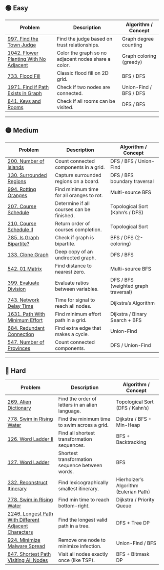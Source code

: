 ## 🟢 Easy

| Problem | Description | Algorithm / Concept |
|----------|--------------|---------------------|
| [997. Find the Town Judge](https://leetcode.com/problems/find-the-town-judge/) | Find the judge based on trust relationships. | Graph degree counting |
| [1042. Flower Planting With No Adjacent](https://leetcode.com/problems/flower-planting-with-no-adjacent/) | Color the graph so no adjacent nodes share a color. | Graph coloring (greedy) |
| [733. Flood Fill](https://leetcode.com/problems/flood-fill/) | Classic flood fill on 2D grid. | BFS / DFS |
| [1971. Find if Path Exists in Graph](https://leetcode.com/problems/find-if-path-exists-in-graph/) | Check if two nodes are connected. | Union-Find / BFS / DFS |
| [841. Keys and Rooms](https://leetcode.com/problems/keys-and-rooms/) | Check if all rooms can be visited. | DFS / BFS |

---

## 🟡 Medium

| Problem | Description | Algorithm / Concept |
|----------|--------------|---------------------|
| [200. Number of Islands](https://leetcode.com/problems/number-of-islands/) | Count connected components in a grid. | DFS / BFS / Union-Find |
| [130. Surrounded Regions](https://leetcode.com/problems/surrounded-regions/) | Capture surrounded regions on a board. | DFS / BFS boundary traversal |
| [994. Rotting Oranges](https://leetcode.com/problems/rotting-oranges/) | Find minimum time for all oranges to rot. | Multi-source BFS |
| [207. Course Schedule](https://leetcode.com/problems/course-schedule/) | Determine if all courses can be finished. | Topological Sort (Kahn’s / DFS) |
| [210. Course Schedule II](https://leetcode.com/problems/course-schedule-ii/) | Return order of courses completion. | Topological Sort |
| [785. Is Graph Bipartite?](https://leetcode.com/problems/is-graph-bipartite/) | Check if graph is bipartite. | BFS / DFS (2-coloring) |
| [133. Clone Graph](https://leetcode.com/problems/clone-graph/) | Deep copy of an undirected graph. | DFS / BFS |
| [542. 01 Matrix](https://leetcode.com/problems/01-matrix/) | Find distance to nearest zero. | Multi-source BFS |
| [399. Evaluate Division](https://leetcode.com/problems/evaluate-division/) | Evaluate ratios between variables. | DFS / BFS (weighted graph traversal) |
| [743. Network Delay Time](https://leetcode.com/problems/network-delay-time/) | Time for signal to reach all nodes. | Dijkstra’s Algorithm |
| [1631. Path With Minimum Effort](https://leetcode.com/problems/path-with-minimum-effort/) | Find minimum effort path in a grid. | Dijkstra / Binary Search + BFS |
| [684. Redundant Connection](https://leetcode.com/problems/redundant-connection/) | Find extra edge that makes a cycle. | Union-Find |
| [547. Number of Provinces](https://leetcode.com/problems/number-of-provinces/) | Count connected components. | DFS / Union-Find |

---

## 🔴 Hard

| Problem | Description | Algorithm / Concept |
|----------|--------------|---------------------|
| [269. Alien Dictionary](https://leetcode.com/problems/alien-dictionary/) | Find the order of letters in an alien language. | Topological Sort (DFS / Kahn’s) |
| [778. Swim in Rising Water](https://leetcode.com/problems/swim-in-rising-water/) | Find the minimum time to swim across a grid. | Dijkstra / BFS + Min-Heap |
| [126. Word Ladder II](https://leetcode.com/problems/word-ladder-ii/) | Find all shortest transformation sequences. | BFS + Backtracking |
| [127. Word Ladder](https://leetcode.com/problems/word-ladder/) | Shortest transformation sequence between words. | BFS |
| [332. Reconstruct Itinerary](https://leetcode.com/problems/reconstruct-itinerary/) | Find lexicographically smallest itinerary. | Hierholzer’s Algorithm (Eulerian Path) |
| [778. Swim in Rising Water](https://leetcode.com/problems/swim-in-rising-water/) | Find min time to reach bottom-right. | Dijkstra / Priority Queue |
| [2246. Longest Path With Different Adjacent Characters](https://leetcode.com/problems/longest-path-with-different-adjacent-characters/) | Find the longest valid path in a tree. | DFS + Tree DP |
| [924. Minimize Malware Spread](https://leetcode.com/problems/minimize-malware-spread/) | Remove one node to minimize infection. | Union-Find / BFS |
| [847. Shortest Path Visiting All Nodes](https://leetcode.com/problems/shortest-path-visiting-all-nodes/) | Visit all nodes exactly once (like TSP). | BFS + Bitmask DP |
